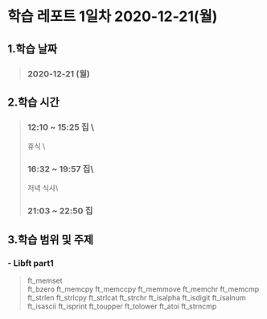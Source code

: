 # **학습 레포트 1일차 2020-12-21(월)**
## **1.학습 날짜**
> ### **2020-12-21 (월)**
## **2.학습 시간**
> ### **12:10 ~ 15:25 집** \
> 휴식 \
> ### **16:32 ~ 19:57 집**\
> 저녁 식사\
> ### **21:03 ~ 22:50 집**

## **3.학습 범위 및 주제**
### - Libft part1 
> ft_memset\
> ft_bzero
> ft_memcpy
> ft_memccpy
> ft_memmove
> ft_memchr
> ft_memcmp
> ft_strlen
> ft_strlcpy
> ft_strlcat
> ft_strchr
> ft_isalpha
> ft_isdigit
> ft_isalnum
> ft_isascii
> ft_isprint
> ft_toupper
> ft_tolower
> ft_atoi
> ft_strncmp